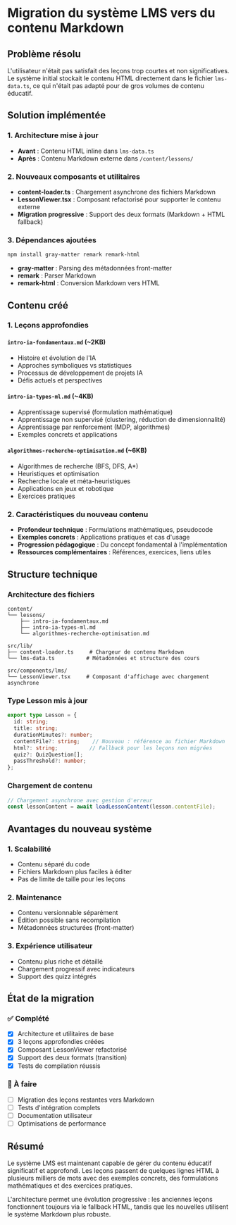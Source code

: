 # Migration du système LMS vers du contenu Markdown

## Problème résolu

L'utilisateur n'était pas satisfait des leçons trop courtes et non significatives. Le système initial stockait le contenu HTML directement dans le fichier `lms-data.ts`, ce qui n'était pas adapté pour de gros volumes de contenu éducatif.

## Solution implémentée

### 1. Architecture mise à jour

- **Avant** : Contenu HTML inline dans `lms-data.ts`
- **Après** : Contenu Markdown externe dans `/content/lessons/`

### 2. Nouveaux composants et utilitaires

- **content-loader.ts** : Chargement asynchrone des fichiers Markdown
- **LessonViewer.tsx** : Composant refactorisé pour supporter le contenu externe
- **Migration progressive** : Support des deux formats (Markdown + HTML fallback)

### 3. Dépendances ajoutées

```bash
npm install gray-matter remark remark-html
```

- **gray-matter** : Parsing des métadonnées front-matter
- **remark** : Parser Markdown
- **remark-html** : Conversion Markdown vers HTML

## Contenu créé

### 1. Leçons approfondies

#### `intro-ia-fondamentaux.md` (~2KB)
- Histoire et évolution de l'IA
- Approches symboliques vs statistiques
- Processus de développement de projets IA
- Défis actuels et perspectives

#### `intro-ia-types-ml.md` (~4KB)
- Apprentissage supervisé (formulation mathématique)
- Apprentissage non supervisé (clustering, réduction de dimensionnalité)
- Apprentissage par renforcement (MDP, algorithmes)
- Exemples concrets et applications

#### `algorithmes-recherche-optimisation.md` (~6KB)
- Algorithmes de recherche (BFS, DFS, A*)
- Heuristiques et optimisation
- Recherche locale et méta-heuristiques
- Applications en jeux et robotique
- Exercices pratiques

### 2. Caractéristiques du nouveau contenu

- **Profondeur technique** : Formulations mathématiques, pseudocode
- **Exemples concrets** : Applications pratiques et cas d'usage
- **Progression pédagogique** : Du concept fondamental à l'implémentation
- **Ressources complémentaires** : Références, exercices, liens utiles

## Structure technique

### Architecture des fichiers
```
content/
└── lessons/
    ├── intro-ia-fondamentaux.md
    ├── intro-ia-types-ml.md
    └── algorithmes-recherche-optimisation.md

src/lib/
├── content-loader.ts     # Chargeur de contenu Markdown
└── lms-data.ts          # Métadonnées et structure des cours

src/components/lms/
└── LessonViewer.tsx     # Composant d'affichage avec chargement asynchrone
```

### Type Lesson mis à jour
```typescript
export type Lesson = {
  id: string;
  title: string;
  durationMinutes?: number;
  contentFile?: string;    // Nouveau : référence au fichier Markdown
  html?: string;          // Fallback pour les leçons non migrées
  quiz?: QuizQuestion[];
  passThreshold?: number;
};
```

### Chargement de contenu
```typescript
// Chargement asynchrone avec gestion d'erreur
const lessonContent = await loadLessonContent(lesson.contentFile);
```

## Avantages du nouveau système

### 1. Scalabilité
- Contenu séparé du code
- Fichiers Markdown plus faciles à éditer
- Pas de limite de taille pour les leçons

### 2. Maintenance
- Contenu versionnable séparément
- Édition possible sans recompilation
- Métadonnées structurées (front-matter)

### 3. Expérience utilisateur
- Contenu plus riche et détaillé
- Chargement progressif avec indicateurs
- Support des quizz intégrés

## État de la migration

### ✅ Complété
- [x] Architecture et utilitaires de base
- [x] 3 leçons approfondies créées
- [x] Composant LessonViewer refactorisé
- [x] Support des deux formats (transition)
- [x] Tests de compilation réussis

### 🔄 À faire
- [ ] Migration des leçons restantes vers Markdown
- [ ] Tests d'intégration complets
- [ ] Documentation utilisateur
- [ ] Optimisations de performance

## Résumé

Le système LMS est maintenant capable de gérer du contenu éducatif significatif et approfondi. Les leçons passent de quelques lignes HTML à plusieurs milliers de mots avec des exemples concrets, des formulations mathématiques et des exercices pratiques.

L'architecture permet une évolution progressive : les anciennes leçons fonctionnent toujours via le fallback HTML, tandis que les nouvelles utilisent le système Markdown plus robuste.
